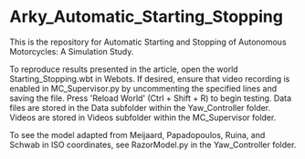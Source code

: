 # Arky_Automatic_Starting_Stopping
This is the repository for Automatic Starting and Stopping of Autonomous Motorcycles: A Simulation Study.

To reproduce results presented in the article, open the world Starting_Stopping.wbt in Webots. If desired, ensure that video recording is enabled in MC_Supervisor.py by uncommenting the specified lines and saving the file. Press 'Reload World' (Ctrl + Shift + R) to begin testing. Data files are stored in the Data subfolder within the Yaw_Controller folder. Videos are stored in Videos subfolder within the MC_Supervisor folder.

To see the model adapted from Meijaard, Papadopoulos, Ruina, and Schwab in ISO coordinates, see RazorModel.py in the Yaw_Controller folder. 